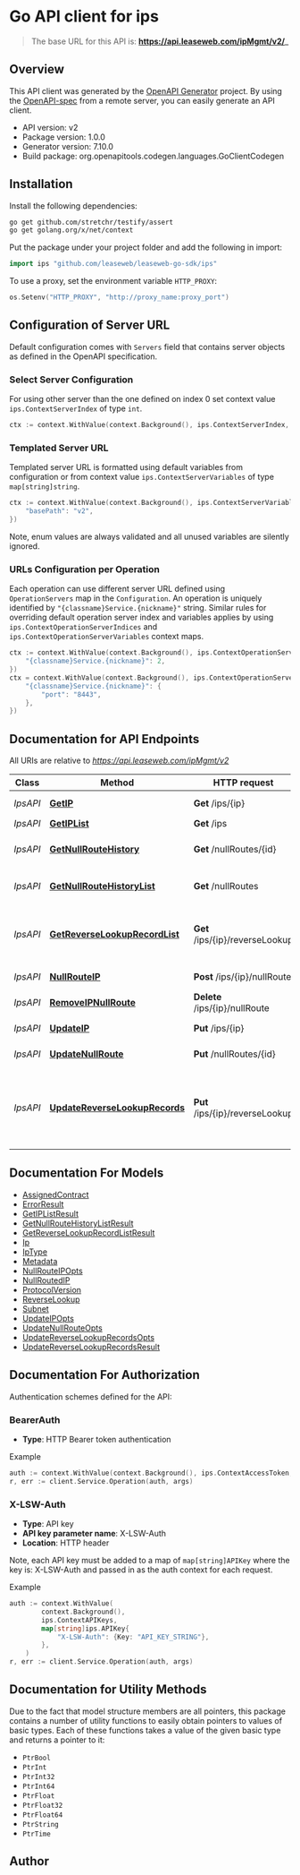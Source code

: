 # Go API client for ips

> The base URL for this API is: **https://api.leaseweb.com/ipMgmt/v2/_**

## Overview
This API client was generated by the [OpenAPI Generator](https://openapi-generator.tech) project.  By using the [OpenAPI-spec](https://www.openapis.org/) from a remote server, you can easily generate an API client.

- API version: v2
- Package version: 1.0.0
- Generator version: 7.10.0
- Build package: org.openapitools.codegen.languages.GoClientCodegen

## Installation

Install the following dependencies:

```sh
go get github.com/stretchr/testify/assert
go get golang.org/x/net/context
```

Put the package under your project folder and add the following in import:

```go
import ips "github.com/leaseweb/leaseweb-go-sdk/ips"
```

To use a proxy, set the environment variable `HTTP_PROXY`:

```go
os.Setenv("HTTP_PROXY", "http://proxy_name:proxy_port")
```

## Configuration of Server URL

Default configuration comes with `Servers` field that contains server objects as defined in the OpenAPI specification.

### Select Server Configuration

For using other server than the one defined on index 0 set context value `ips.ContextServerIndex` of type `int`.

```go
ctx := context.WithValue(context.Background(), ips.ContextServerIndex, 1)
```

### Templated Server URL

Templated server URL is formatted using default variables from configuration or from context value `ips.ContextServerVariables` of type `map[string]string`.

```go
ctx := context.WithValue(context.Background(), ips.ContextServerVariables, map[string]string{
	"basePath": "v2",
})
```

Note, enum values are always validated and all unused variables are silently ignored.

### URLs Configuration per Operation

Each operation can use different server URL defined using `OperationServers` map in the `Configuration`.
An operation is uniquely identified by `"{classname}Service.{nickname}"` string.
Similar rules for overriding default operation server index and variables applies by using `ips.ContextOperationServerIndices` and `ips.ContextOperationServerVariables` context maps.

```go
ctx := context.WithValue(context.Background(), ips.ContextOperationServerIndices, map[string]int{
	"{classname}Service.{nickname}": 2,
})
ctx = context.WithValue(context.Background(), ips.ContextOperationServerVariables, map[string]map[string]string{
	"{classname}Service.{nickname}": {
		"port": "8443",
	},
})
```

## Documentation for API Endpoints

All URIs are relative to *https://api.leaseweb.com/ipMgmt/v2*

Class | Method | HTTP request | Description
------------ | ------------- | ------------- | -------------
*IpsAPI* | [**GetIP**](docs/IpsAPI.md#getip) | **Get** /ips/{ip} | Inspect an IP
*IpsAPI* | [**GetIPList**](docs/IpsAPI.md#getiplist) | **Get** /ips | List IPs
*IpsAPI* | [**GetNullRouteHistory**](docs/IpsAPI.md#getnullroutehistory) | **Get** /nullRoutes/{id} | Inspect null route history
*IpsAPI* | [**GetNullRouteHistoryList**](docs/IpsAPI.md#getnullroutehistorylist) | **Get** /nullRoutes | Inspect null route history
*IpsAPI* | [**GetReverseLookupRecordList**](docs/IpsAPI.md#getreverselookuprecordlist) | **Get** /ips/{ip}/reverseLookup | List reverse lookup records for an IPv6 range
*IpsAPI* | [**NullRouteIP**](docs/IpsAPI.md#nullrouteip) | **Post** /ips/{ip}/nullRoute | Null route an IP
*IpsAPI* | [**RemoveIPNullRoute**](docs/IpsAPI.md#removeipnullroute) | **Delete** /ips/{ip}/nullRoute | Remove a null route
*IpsAPI* | [**UpdateIP**](docs/IpsAPI.md#updateip) | **Put** /ips/{ip} | Update an IP
*IpsAPI* | [**UpdateNullRoute**](docs/IpsAPI.md#updatenullroute) | **Put** /nullRoutes/{id} | Update a null route
*IpsAPI* | [**UpdateReverseLookupRecords**](docs/IpsAPI.md#updatereverselookuprecords) | **Put** /ips/{ip}/reverseLookup | Set or remove reverse lookup records for an IPv6 range


## Documentation For Models

 - [AssignedContract](docs/AssignedContract.md)
 - [ErrorResult](docs/ErrorResult.md)
 - [GetIPListResult](docs/GetIPListResult.md)
 - [GetNullRouteHistoryListResult](docs/GetNullRouteHistoryListResult.md)
 - [GetReverseLookupRecordListResult](docs/GetReverseLookupRecordListResult.md)
 - [Ip](docs/Ip.md)
 - [IpType](docs/IpType.md)
 - [Metadata](docs/Metadata.md)
 - [NullRouteIPOpts](docs/NullRouteIPOpts.md)
 - [NullRoutedIP](docs/NullRoutedIP.md)
 - [ProtocolVersion](docs/ProtocolVersion.md)
 - [ReverseLookup](docs/ReverseLookup.md)
 - [Subnet](docs/Subnet.md)
 - [UpdateIPOpts](docs/UpdateIPOpts.md)
 - [UpdateNullRouteOpts](docs/UpdateNullRouteOpts.md)
 - [UpdateReverseLookupRecordsOpts](docs/UpdateReverseLookupRecordsOpts.md)
 - [UpdateReverseLookupRecordsResult](docs/UpdateReverseLookupRecordsResult.md)


## Documentation For Authorization


Authentication schemes defined for the API:
### BearerAuth

- **Type**: HTTP Bearer token authentication

Example

```go
auth := context.WithValue(context.Background(), ips.ContextAccessToken, "BEARER_TOKEN_STRING")
r, err := client.Service.Operation(auth, args)
```

### X-LSW-Auth

- **Type**: API key
- **API key parameter name**: X-LSW-Auth
- **Location**: HTTP header

Note, each API key must be added to a map of `map[string]APIKey` where the key is: X-LSW-Auth and passed in as the auth context for each request.

Example

```go
auth := context.WithValue(
		context.Background(),
		ips.ContextAPIKeys,
		map[string]ips.APIKey{
			"X-LSW-Auth": {Key: "API_KEY_STRING"},
		},
	)
r, err := client.Service.Operation(auth, args)
```


## Documentation for Utility Methods

Due to the fact that model structure members are all pointers, this package contains
a number of utility functions to easily obtain pointers to values of basic types.
Each of these functions takes a value of the given basic type and returns a pointer to it:

* `PtrBool`
* `PtrInt`
* `PtrInt32`
* `PtrInt64`
* `PtrFloat`
* `PtrFloat32`
* `PtrFloat64`
* `PtrString`
* `PtrTime`

## Author




